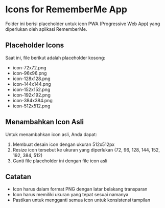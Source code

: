 # Icons for RememberMe App

Folder ini berisi placeholder untuk icon PWA (Progressive Web App) yang diperlukan oleh aplikasi RememberMe.

## Placeholder Icons

Saat ini, file berikut adalah placeholder kosong:
- icon-72x72.png
- icon-96x96.png
- icon-128x128.png
- icon-144x144.png
- icon-152x152.png
- icon-192x192.png
- icon-384x384.png
- icon-512x512.png

## Menambahkan Icon Asli

Untuk menambahkan icon asli, Anda dapat:

1. Membuat desain icon dengan ukuran 512x512px
2. Resize icon tersebut ke ukuran yang diperlukan (72, 96, 128, 144, 152, 192, 384, 512)
3. Ganti file placeholder ini dengan file icon asli

## Catatan

- Icon harus dalam format PNG dengan latar belakang transparan
- Icon harus memiliki ukuran yang tepat sesuai namanya
- Pastikan untuk mengganti semua icon untuk konsistensi tampilan 